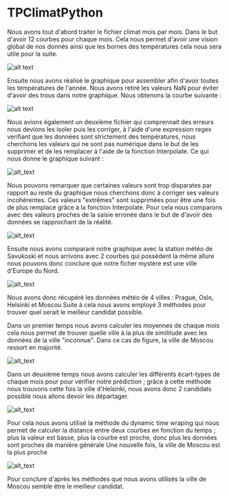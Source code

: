 # TPClimatPython
Nous avons tout d'abord traiter le fichier climat mois par mois. Dans le but d'avoir 12 courbes pour chaque mois. Cela nous permet d'avoir une vision global de nos donnés ainsi que les bornes des températures cela nous sera utile pour la suite.

![alt text](https://cdn.discordapp.com/attachments/382081589234106389/806093813515812874/unknown.png)

Ensuite nous avons réalisé le graphique pour assembler afin d'avoir toutes les températures de l'année. Nous avons retiré les valeurs NaN pour éviter d'avoir des trous dans notre graphique. Nous obtenons la courbe suivante :

![alt text](https://cdn.discordapp.com/attachments/382081589234106389/806095497944236032/unknown.png)

Nous avions également un deuxième fichier qui comprennait des erreurs nous devions les isoler puis les corriger, à l'aide d'une expression regex verifiant que les données sont strictement des températures, nous cherchons les valeurs qui ne sont pas numérique dans le but de les supprimer et de les remplacer à l'aide de la fonction Interpolate. Ce qui nous donne le graphique suivant :

![alt_text](https://cdn.discordapp.com/attachments/382081589234106389/806099964756230155/unknown.png)

Nous pouvons remarquer que certaines valeurs sont trop disparates par rapport au reste du graphique nous cherchons donc à corriger ses valeurs incohérentes.
Ces valeurs "extrêmes" sont supprimées pour être une fois de plus remplacé grâce à la fonction Interpolate.
Pour cela nous comparons avec des valeurs proches de la saisie erronée dans le but de d'avoir des données se rapprochant de la réalité.

![alt_text](https://cdn.discordapp.com/attachments/382081589234106389/806100030326046730/unknown.png)

Ensuite nous avons compararé notre graphique avec la station météo de Savukoski et nous arrivons avec 2 courbes qui possèdent la même allure nous pouvons donc conclure que notre ficher mystère est une ville d'Europe du Nord.

![alt_text](https://cdn.discordapp.com/attachments/382081589234106389/806100279091003402/unknown.png)

Nous avons donc récupéré les données météo de 4 villes : Prague, Oslo, Helsinki et Moscou
Suite à cela nous avons employé 3 méthodes pour trouver quel serait le meilleur candidat possible.

Dans un premier temps nous avons calculer les moyennes de chaque mois cela nous permet de trouver quelle ville à la plus de similitude avec les données de la ville "inconnue".
Dans ce cas de figure, la ville de Moscou ressort en majorité.

![alt_text](https://cdn.discordapp.com/attachments/382081589234106389/806175487432327178/unknown.png)

Dans un deuxième temps nous avons calculer les différents écart-types de chaque mois pour  pour vérifier notre prédiction ; grâce à cette méthode nous trouvons cette fois la ville d'Helsinki, nous avons donc 2 candidats possible nous allons devoir les départager.

![alt_text](https://cdn.discordapp.com/attachments/382081589234106389/806175327248318524/unknown.png)

Pour cela nous avons utilisé la méthode du dynamic time wraping qui nous permet de calculer la distance entre deux courbes en fonction du temps ; plus la valeur est basse, plus la courbe est proche, donc plus les données sont proches de manière générale 
Une nouvelle fois, la ville de Moscou est la plus proche

![alt_text](https://cdn.discordapp.com/attachments/382081589234106389/806175593732505630/unknown.png)

Pour conclure d'après les méthodes que nous avons utilisés la ville de Moscou semble être le meilleur candidat.
